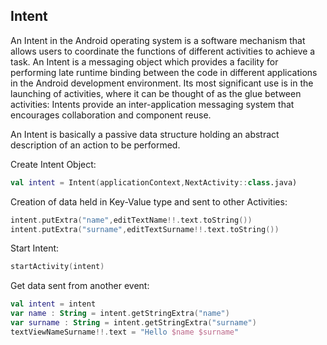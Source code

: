 ## Intent
An Intent in the Android operating system is a software mechanism that allows users to coordinate the functions of different activities to achieve a task. An Intent is a messaging object which provides a facility for performing late runtime binding between the code in different applications in the Android development environment. Its most significant use is in the launching of activities, where it can be thought of as the glue between activities: Intents provide an inter-application messaging system that encourages collaboration and component reuse.

An Intent is basically a passive data structure holding an abstract description of an action to be performed.

Create Intent Object:
```kotlin
val intent = Intent(applicationContext,NextActivity::class.java)
```
Creation of data held in Key-Value type and sent to other Activities:
```kotlin
intent.putExtra("name",editTextName!!.text.toString())
intent.putExtra("surname",editTextSurname!!.text.toString())
```
Start Intent:
```kotlin
startActivity(intent)
```
Get data sent from another event:
```kotlin
val intent = intent
var name : String = intent.getStringExtra("name")
var surname : String = intent.getStringExtra("surname")
textViewNameSurname!!.text = "Hello $name $surname"
```
